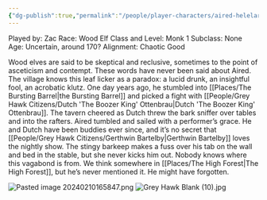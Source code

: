 ```yaml
---
{"dg-publish":true,"permalink":"/people/player-characters/aired-helelar/"}
---
```


Played by: Zac
Race: Wood Elf
Class and Level: Monk 1
Subclass: None
Age: Uncertain, around 170?
Alignment: Chaotic Good

Wood elves are said to be skeptical and reclusive, sometimes to the point of asceticism and contempt. These words have never been said about Aired. The village knows this leaf licker as a paradox: a lucid drunk, an insightful fool, an acrobatic klutz. One day years ago, he stumbled into [[Places/The Bursting Barrel\|the Bursting Barrel]] and picked a fight with [[People/Grey Hawk Citizens/Dutch 'The Boozer King' Ottenbrau\|Dutch 'The Boozer King' Ottenbrau]]. The tavern cheered as Dutch threw the bark sniffer over tables and into the rafters. Aired tumbled and sailed with a performer’s grace. He and Dutch have been buddies ever since, and it’s no secret that [[People/Grey Hawk Citizens/Gerthwin Bartelby\|Gerthwin Bartelby]] loves the nightly show. The stingy barkeep makes a fuss over his tab on the wall and bed in the stable, but she never kicks him out. Nobody knows where this vagabond is from. We think somewhere in [[Places/The High Forest\|The High Forest]], but he’s never mentioned it. He might have forgotten.

![Pasted image 20240210165847.png](/img/user/Z_Attachments/Pasted%20image%2020240210165847.png)
![Grey Hawk Blank (10).jpg](/img/user/Z_Attachments/Grey%20Hawk%20Blank%20(10).jpg)